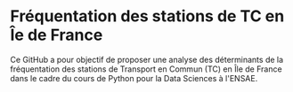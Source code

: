 # Fréquentation des stations de TC en Îe de France
Ce GitHub a pour objectif de proposer une analyse des déterminants de la fréquentation des stations de Transport en Commun (TC) en Île de France dans le cadre du cours de Python pour la Data Sciences à l'ENSAE. 
